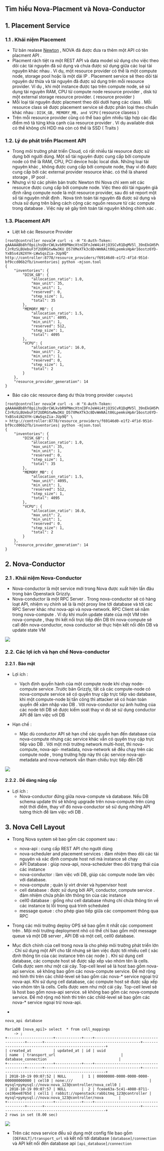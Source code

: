 


## Tìm hiểu Nova-Placment và Nova-Conductor


## 1. Placement Service


### 1.1 . Khái niệm Placement
- Từ bản realase [Newton](https://releases.openstack.org/newton/index.html) , NOVA đã được đưa ra thêm một API có tên placment API . 
- Placment  rách tiệt ra một REST API và data model sử dụng cho việc theo dõi các tài nguyên đã sử dụng và chưa được sử dụng giữa các loại tài nguyên khác nhau .  Ví dụ, một resource provider có thể là một compute node, storage pool hoặc là một dải IP . Placement  service sẽ theo dõi tài nguyên dư thừa và tài nguyên đã được sử dụng trên mỗi resource provider. Ví dụ ,  khi một instance được tạo trên compute node, sẽ sử dụng tài nguyên RAM, CPU từ compute node resource provider , disk từ một external storage resource provider.  ( resource provider ) 
- Mỗi loại tài nguyên được placment theo dõi dưới hạng các class . Mỗi resource class sẽ được placement service sẽ được phân loại theo chuẩn khác nhau : `DISK_GB, MEMORY_MB, and VCPU` ( resource clasess ) 
- Trên mỗi resource provider cũng có thể bao gồm nhiều tập hợp các đặc điểm mô tả từng khía cạnh của resource provider . Ví dụ available disk có thể không chỉ HDD mà còn có thể là SSD ( Traits )


### 1.2. Lý do phát triển Placment API 

- Trong môi trường phát triển Cloud, có rất nhiều tài resource được sử dụng bởi người dùng. Một số tài nguyên được cung cấp bởi compute node có thể là RAM, CPU, PCI device hoặc local disk. Những loại tài nguyên khác , không được cung cấp bởi compute node, thay vì đó được cung cấp bởi các external provider resource khác. có thể là shared storage , IP pool .
- Nhưng vì từ các phiên bản trước Newton thì Nova chỉ xem xét các resource được cung cấp bởi compute node. Việc theo dõi tài nguyên giả định rằng compute node là một resource provider, sau đó sẽ report một số tài nguyên nhất định . Nova tính toán tài nguyên đã được sử dụng và chưa sử dụng trên bằng cách cộng các nguồn resoure từ các compute trong database . Việc này sẽ gây tính toán tài nguyên không chính xác  . 


### 1.3. Placement API 


- Liệt kê các Resource Provider

```
[root@controller nova]# curl -s -H "X-Auth-Token: gAAAAABb8hf0piihsQbrCWLkvbR9PNmcXtnCDFnJeW4i4tjO3SCvR1DqMV5l_39nEkGH5PurtqHMO7FYmZ0p-CJrRzSLBUebuF3f2UDRGtwNw3KU_D57XMeXTk3c8DvWmNAit06LpemksHpAr16ostz6YD-YxBSs4iN2XYH-LWwSqsZia-JUp9Q" http://controller:8778/resource_providers/f69146d0-e1f2-4f1d-951d-bf9ccd06b2fb/inventories| python -mjson.tool
{
    "inventories": {
        "DISK_GB": {
            "allocation_ratio": 1.0,
            "max_unit": 35,
            "min_unit": 1,
            "reserved": 0,
            "step_size": 1,
            "total": 35
        },
        "MEMORY_MB": {
            "allocation_ratio": 1.5,
            "max_unit": 4095,
            "min_unit": 1,
            "reserved": 512,
            "step_size": 1,
            "total": 4095
        },
        "VCPU": {
            "allocation_ratio": 16.0,
            "max_unit": 2,
            "min_unit": 1,
            "reserved": 0,
            "step_size": 1,
            "total": 2
        }
    },
    "resource_provider_generation": 14
}

```

- Báo cáo các resource đang dư thừa trong provider `compute1`
```
[root@controller nova]# curl -s -H "X-Auth-Token: gAAAAABb8hf0piihsQbrCWLkvbR9PNmcXtnCDFnJeW4i4tjO3SCvR1DqMV5l_39nEkGH5PurtqHMO7FYmZ0p-CJrRzSLBUebuF3f2UDRGtwNw3KU_D57XMeXTk3c8DvWmNAit06LpemksHpAr16ostz6YD-YxBSs4iN2XYH-LWwSqsZia-JUp9Q" \
> http://controller:8778/resource_providers/f69146d0-e1f2-4f1d-951d-bf9ccd06b2fb/inventories| python -mjson.tool
{
    "inventories": {
        "DISK_GB": {
            "allocation_ratio": 1.0,
            "max_unit": 35,
            "min_unit": 1,
            "reserved": 0,
            "step_size": 1,
            "total": 35
        },
        "MEMORY_MB": {
            "allocation_ratio": 1.5,
            "max_unit": 4095,
            "min_unit": 1,
            "reserved": 512,
            "step_size": 1,
            "total": 4095
        },
        "VCPU": {
            "allocation_ratio": 16.0,
            "max_unit": 2,
            "min_unit": 1,
            "reserved": 0,
            "step_size": 1,
            "total": 2
        }
    },
    "resource_provider_generation": 14
}
```


## 2. Nova-Conductor


### 2.1 . Khái niệm Nova-Conductor

- Nova-conductor là một service mới trong Nova được xuất hiện lần đâu trong bản Openstack Grizzly. 
- Nova-conductor là một RPC Server . Trong nova-conductor sẽ có hàng loạt API, nhiệm vụ chính sẽ là là một proxy line tới database và tới các RPC Server khác như nova-api và nova-network. RPC Client sẽ nằm trong nova-compute . Ví dụ khi muốn update state của một VM trên nova-compute , thay thì kết nối trực tiếp đến DB thì nova-compute sẽ call đến nova-conductor, nova conductor sẽ thực hiện kết nối đến DB và update state VM

![](https://image.slidesharecdn.com/austinsummit-oslo-160427202022/95/troubleshooting-common-oslomessaging-and-rabbitmq-issues-6-638.jpg?cb=1461788550)

### 2.2. Các lợi ích và hạn chế Nova-conductor

#### 2.2.1 . Bảo mật 

- Lợi ích :
	- Vạch định quyền hành của một compute node khi chạy node-compute service .Trước bản Grizzly, tất cả các compute-node có nova-compute service sẽ có quyền truy cập trực tiếp vào database, khi một compute-node bị tấn công thì attacker sẽ có hoàn toàn quyền để xâm nhập vào DB .  Với nova-conductor sự ảnh hưởng của các node tới DB sẽ được kiểm soát thay vì đó sẽ sử dụng conductor API để làm việc với DB

- Hạn chế :
	- Mặc dù conductor API sẽ hạn chế các quyền hạn đến database  của nova-compute nhưng các service khác vẫn có quyền truy cập trực tiếp vào DB . Với một môi trường network multi-host, thì nova-compute, nova-api- metadata, nova-network sẽ đều chạy trên các compute node , trong trường hợp này thì các service nova-api-metadata and nova-network vẫn tham chiếu trực tiếp đến DB

![](https://docs.openstack.org/security-guide/_images/novaconductor.png)

#### 2.2.2 . Dễ dàng nâng cấp

- Lợi ích :
	- Nova-conductor đứng giữa nova-compute và database.  Nếu DB schema update thì sẽ không upgrade trên nova-compute trên cùng một thời điểm, thay vif đó nova-conductor sẽ sử dụng những API tương thích để làm việc với DB .


## 3. Nova Cell Layout

- Trong Nova system sẽ bao gồm các copoment sau :
	- nova-api : cung cấp REST API cho người dùng
	- nova-scheduler and placement services : đảm nhiệm theo dõi các tài nguyên và xác định compute host nơi mà instance sẽ chạy
	- API Database :  giúp nova-api, nova-scheduler  theo dõi trạng thái của các instance 
	- nova-conductor : làm việc với DB, giúp các compute node làm việc với database. 
	- nova-compute ; quản lý virt drvier và hypervisor host
	- cell database : được sử dụng bởi API, conductor, compute service . đảm nhiệm chứa  phần lớn  thông tin của các instance
	- cell0 database : giống như cell database nhưng chỉ chứa thông tin về các instance bị lỗi trong quá trình scheduled
	- message queue : cho phép giao tiếp giữa các compoment thông qua RPC 

- Trong các môi trường deploy OPS sẽ bao gồm ít nhất các compoment trên . Mội môi trường deployment nhỏ có thể chỉ bao gồm một message queue và một DB server , API DB và một cell, cell0 database.
- Mục đích chính của cell trong nova là cho phép môi trường phát triển lớn . Chỉ sử dụng một API cho tất nhưng sẽ làm việc được tới nhiều cell ( xác định thông tin của các instance trên các node ) . Khi sử dụng cell database, các compute host sẽ được sắp xếp vào nhóm tên là cells. Cells được xem như một cái cây. Top-cell level sẽ là host bao gồm nova-api service. sẽ không bao gồm các nova-compute service. Để mở rộng mô hình thì trên các child-level sẽ bao gồm các nova-* service ngoại trừ nova-api.  Khi sử dụng cell database, các compute host sẽ được sắp xếp vào nhóm tên là cells. Cells được xem như một cái cây. Top-cell level sẽ là host bao gồm nova-api service. sẽ không bao gồm các nova-compute service. Để mở rộng mô hình thì trên các child-level sẽ bao gồm các nova-* service ngoại trừ nova-api.


- 
```mysql
nova_api database

MariaDB [nova_api]> select  * from cell_mappings
    -> ;
+---------------------+------------+----+--------------------------------------+-------+--------------------------------------------+-----------------------------------------------------+
| created_at          | updated_at | id | uuid                                 | name  | transport_url                              | database_connection                                 |
+---------------------+------------+----+--------------------------------------+-------+--------------------------------------------+-----------------------------------------------------+
| 2018-10-19 09:07:52 | NULL       |  1 | 00000000-0000-0000-0000-000000000000 | cell0 | none:///                                   | mysql+pymysql://nova:nova_123@controller/nova_cell0 |
| 2018-10-19 09:07:57 | NULL       |  2 | fceee63a-5c41-4080-8711-ce19bee8765d | cell1 | rabbit://openstack:rabbitmq_123@controller | mysql+pymysql://nova:nova_123@controller/nova       |
+---------------------+------------+----+--------------------------------------+-------+--------------------------------------------+-----------------------------------------------------+
2 rows in set (0.00 sec)

```

![](http://xcodest.me/images/nova-cell/nova-cell-v2-arch.jpg)



- Trên các nova service đều sử dụng một config file bao gồm 		`[DEFAULT]/transport_url` và kết nối tới database  	`[database]/connection` và API kết nối đến database api `[api_database]/connection`

